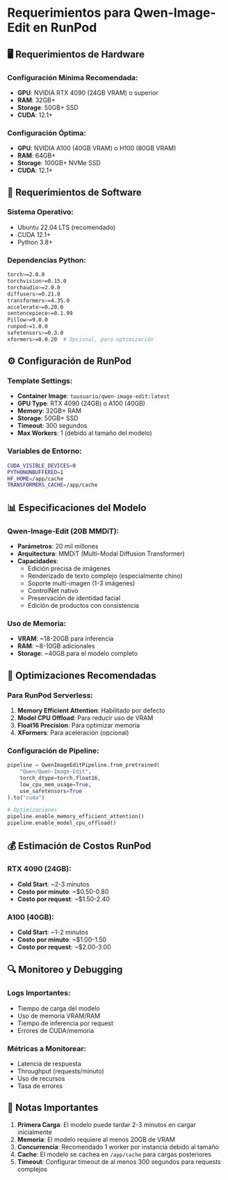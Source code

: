 # Requerimientos para Qwen-Image-Edit en RunPod

## 🖥️ **Requerimientos de Hardware**

### **Configuración Mínima Recomendada:**
- **GPU**: NVIDIA RTX 4090 (24GB VRAM) o superior
- **RAM**: 32GB+
- **Storage**: 50GB+ SSD
- **CUDA**: 12.1+

### **Configuración Óptima:**
- **GPU**: NVIDIA A100 (40GB VRAM) o H100 (80GB VRAM)
- **RAM**: 64GB+
- **Storage**: 100GB+ NVMe SSD
- **CUDA**: 12.1+

## 🔧 **Requerimientos de Software**

### **Sistema Operativo:**
- Ubuntu 22.04 LTS (recomendado)
- CUDA 12.1+
- Python 3.8+

### **Dependencias Python:**
```bash
torch>=2.0.0
torchvision>=0.15.0
torchaudio>=2.0.0
diffusers>=0.21.0
transformers>=4.35.0
accelerate>=0.20.0
sentencepiece>=0.1.99
Pillow>=9.0.0
runpod>=1.0.0
safetensors>=0.3.0
xformers>=0.0.20  # Opcional, para optimización
```

## ⚙️ **Configuración de RunPod**

### **Template Settings:**
- **Container Image**: `tuusuario/qwen-image-edit:latest`
- **GPU Type**: RTX 4090 (24GB) o A100 (40GB)
- **Memory**: 32GB+ RAM
- **Storage**: 50GB+ SSD
- **Timeout**: 300 segundos
- **Max Workers**: 1 (debido al tamaño del modelo)

### **Variables de Entorno:**
```bash
CUDA_VISIBLE_DEVICES=0
PYTHONUNBUFFERED=1
HF_HOME=/app/cache
TRANSFORMERS_CACHE=/app/cache
```

## 📊 **Especificaciones del Modelo**

### **Qwen-Image-Edit (20B MMDiT):**
- **Parámetros**: 20 mil millones
- **Arquitectura**: MMDiT (Multi-Modal Diffusion Transformer)
- **Capacidades**:
  - Edición precisa de imágenes
  - Renderizado de texto complejo (especialmente chino)
  - Soporte multi-imagen (1-3 imágenes)
  - ControlNet nativo
  - Preservación de identidad facial
  - Edición de productos con consistencia

### **Uso de Memoria:**
- **VRAM**: ~18-20GB para inferencia
- **RAM**: ~8-10GB adicionales
- **Storage**: ~40GB para el modelo completo

## 🚀 **Optimizaciones Recomendadas**

### **Para RunPod Serverless:**
1. **Memory Efficient Attention**: Habilitado por defecto
2. **Model CPU Offload**: Para reducir uso de VRAM
3. **Float16 Precision**: Para optimizar memoria
4. **XFormers**: Para aceleración (opcional)

### **Configuración de Pipeline:**
```python
pipeline = QwenImageEditPipeline.from_pretrained(
    "Qwen/Qwen-Image-Edit",
    torch_dtype=torch.float16,
    low_cpu_mem_usage=True,
    use_safetensors=True
).to("cuda")

# Optimizaciones
pipeline.enable_memory_efficient_attention()
pipeline.enable_model_cpu_offload()
```

## 💰 **Estimación de Costos RunPod**

### **RTX 4090 (24GB):**
- **Cold Start**: ~2-3 minutos
- **Costo por minuto**: ~$0.50-0.80
- **Costo por request**: ~$1.50-2.40

### **A100 (40GB):**
- **Cold Start**: ~1-2 minutos
- **Costo por minuto**: ~$1.00-1.50
- **Costo por request**: ~$2.00-3.00

## 🔍 **Monitoreo y Debugging**

### **Logs Importantes:**
- Tiempo de carga del modelo
- Uso de memoria VRAM/RAM
- Tiempo de inferencia por request
- Errores de CUDA/memoria

### **Métricas a Monitorear:**
- Latencia de respuesta
- Throughput (requests/minuto)
- Uso de recursos
- Tasa de errores

## 📝 **Notas Importantes**

1. **Primera Carga**: El modelo puede tardar 2-3 minutos en cargar inicialmente
2. **Memoria**: El modelo requiere al menos 20GB de VRAM
3. **Concurrencia**: Recomendado 1 worker por instancia debido al tamaño
4. **Cache**: El modelo se cachea en `/app/cache` para cargas posteriores
5. **Timeout**: Configurar timeout de al menos 300 segundos para requests complejos
